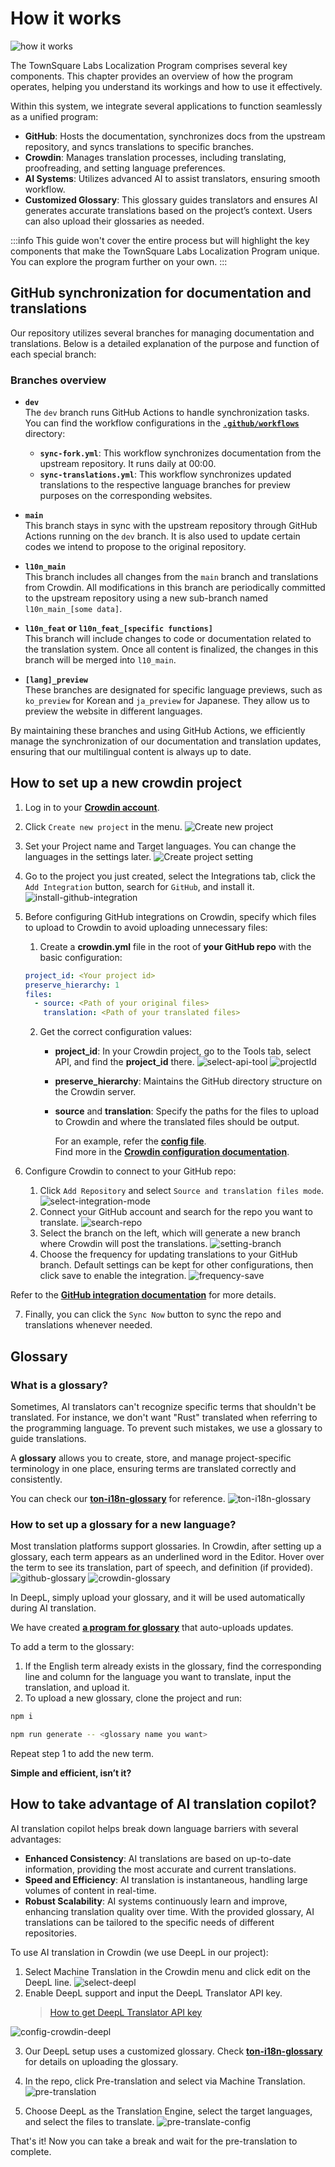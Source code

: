 # How it works

![how it works](/img/localizationProgramGuideline/localization-program.png)

The TownSquare Labs Localization Program comprises several key components. This chapter provides an overview of how the program operates, helping you understand its workings and how to use it effectively.

Within this system, we integrate several applications to function seamlessly as a unified program:

- **GitHub**: Hosts the documentation, synchronizes docs from the upstream repository, and syncs translations to specific branches.
- **Crowdin**: Manages translation processes, including translating, proofreading, and setting language preferences.
- **AI Systems**: Utilizes advanced AI to assist translators, ensuring smooth workflow.
- **Customized Glossary**: This glossary guides translators and ensures AI generates accurate translations based on the project’s context. Users can also upload their glossaries as needed.

:::info
This guide won't cover the entire process but will highlight the key components that make the TownSquare Labs Localization Program unique. You can explore the program further on your own.
:::

## GitHub synchronization for documentation and translations

Our repository utilizes several branches for managing documentation and translations. Below is a detailed explanation of the purpose and function of each special branch:

### Branches overview

- **`dev`**  
  The `dev` branch runs GitHub Actions to handle synchronization tasks. You can find the workflow configurations in the [**`.github/workflows`**](https://github.com/TownSquareXYZ/ton-docs/tree/dev/.github/workflows) directory:

  - **`sync-fork.yml`**: This workflow synchronizes documentation from the upstream repository. It runs daily at 00:00.
  - **`sync-translations.yml`**: This workflow synchronizes updated translations to the respective language branches for preview purposes on the corresponding websites.

- **`main`**  
  This branch stays in sync with the upstream repository through GitHub Actions running on the `dev` branch. It is also used to update certain codes we intend to propose to the original repository.

- **`l10n_main`**  
  This branch includes all changes from the `main` branch and translations from Crowdin. All modifications in this branch are periodically committed to the upstream repository using a new sub-branch named `l10n_main_[some data]`.

- **`l10n_feat` or `l10n_feat_[specific functions]`**  
  This branch will include changes to code or documentation related to the translation system. Once all content is finalized, the changes in this branch will be merged into `l10_main`.

- **`[lang]_preview`**  
  These branches are designated for specific language previews, such as `ko_preview` for Korean and `ja_preview` for Japanese. They allow us to preview the website in different languages.

By maintaining these branches and using GitHub Actions, we efficiently manage the synchronization of our documentation and translation updates, ensuring that our multilingual content is always up to date.

## How to set up a new crowdin project

1. Log in to your [**Crowdin account**](https://accounts.crowdin.com/login).
2. Click `Create new project` in the menu.
![Create new project](/img/localizationProgramGuideline/howItWorked/create-new-project.png)
3. Set your Project name and Target languages. You can change the languages in the settings later.
![Create project setting](/img/localizationProgramGuideline/howItWorked/create-project-setting.png)
4. Go to the project you just created, select the Integrations tab, click the `Add Integration` button, search for `GitHub`, and install it.
![install-github-integration](/img/localizationProgramGuideline/howItWorked/install-github-integration.png)
5. Before configuring GitHub integrations on Crowdin, specify which files to upload to Crowdin to avoid uploading unnecessary files:

    1. Create a **crowdin.yml** file in the root of **your GitHub repo** with the basic configuration:

      ```yml
      project_id: <Your project id>
      preserve_hierarchy: 1
      files:
        - source: <Path of your original files>
          translation: <Path of your translated files>
      ```

    2. Get the correct configuration values:
        - **project_id**: In your Crowdin project, go to the Tools tab, select API, and find the **project_id** there.
        ![select-api-tool](/img/localizationProgramGuideline/howItWorked/select-api-tool.png)
        ![projectId](/img/localizationProgramGuideline/howItWorked/projectId.png)
        - **preserve_hierarchy**: Maintains the GitHub directory structure on the Crowdin server.
        - **source** and **translation**: Specify the paths for the files to upload to Crowdin and where the translated files should be output.   

          For an example, refer the [**config file**](https://github.com/TownSquareXYZ/ton-docs/blob/localization/crowdin.yml).   
          Find more in the [**Crowdin configuration documentation**](https://developer.crowdin.com/configuration-file/).

6. Configure Crowdin to connect to your GitHub repo:
    1. Click `Add Repository` and select `Source and translation files mode`.
    ![select-integration-mode](/img/localizationProgramGuideline/howItWorked/select-integration-mode.png)
    2. Connect your GitHub account and search for the repo you want to translate.
    ![search-repo](/img/localizationProgramGuideline/howItWorked/search-repo.png)
    3. Select the branch on the left, which will generate a new branch where Crowdin will post the translations.
    ![setting-branch](/img/localizationProgramGuideline/howItWorked/setting-branch.png)
    4. Choose the frequency for updating translations to your GitHub branch. Default settings can be kept for other configurations, then click save to enable the integration.
    ![frequency-save](/img/localizationProgramGuideline/howItWorked/frequency-save.png)

Refer to the [**GitHub integration documentation**](https://support.crowdin.com/github-integration/) for more details.

7. Finally, you can click the `Sync Now` button to sync the repo and translations whenever needed.

## Glossary

### What is a glossary?

Sometimes, AI translators can't recognize specific terms that shouldn't be translated. For instance, we don't want "Rust" translated when referring to the programming language. To prevent such mistakes, we use a glossary to guide translations.

A **glossary** allows you to create, store, and manage project-specific terminology in one place, ensuring terms are translated correctly and consistently.

You can check our [**ton-i18n-glossary**](https://github.com/TownSquareXYZ/ton-i18n-glossary) for reference.
![ton-i18n-glossary](/img/localizationProgramGuideline/howItWorked/ton-i18n-glossary.png)

### How to set up a glossary for a new language?

Most translation platforms support glossaries. In Crowdin, after setting up a glossary, each term appears as an underlined word in the Editor. Hover over the term to see its translation, part of speech, and definition (if provided).
![github-glossary](/img/localizationProgramGuideline/howItWorked/github-glossary.png)
![crowdin-glossary](/img/localizationProgramGuideline/howItWorked/crowdin-glossary.png)

In DeepL, simply upload your glossary, and it will be used automatically during AI translation.

We have created [**a program for glossary**](https://github.com/TownSquareXYZ/ton-i18n-glossary) that auto-uploads updates.

To add a term to the glossary:
1. If the English term already exists in the glossary, find the corresponding line and column for the language you want to translate, input the translation, and upload it.
2. To upload a new glossary, clone the project and run:

```bash
npm i
```
```bash
npm run generate -- <glossary name you want>
```

Repeat step 1 to add the new term.

**Simple and efficient, isn’t it?**

## How to take advantage of AI translation copilot?

AI translation copilot helps break down language barriers with several advantages:

- **Enhanced Consistency**: AI translations are based on up-to-date information, providing the most accurate and current translations.
- **Speed and Efficiency**: AI translation is instantaneous, handling large volumes of content in real-time.
- **Robust Scalability**: AI systems continuously learn and improve, enhancing translation quality over time. With the provided glossary, AI translations can be tailored to the specific needs of different repositories.

To use AI translation in Crowdin (we use DeepL in our project):
1. Select Machine Translation in the Crowdin menu and click edit on the DeepL line.
![select-deepl](/img/localizationProgramGuideline/howItWorked/select-deepl.png)
2. Enable DeepL support and input the DeepL Translator API key.
      > [How to get DeepL Translator API key](https://www.deepl.com/pro-api?cta=header-pro-api)

![config-crowdin-deepl](/img/localizationProgramGuideline/howItWorked/config-crowdin-deepl.png)

3. Our DeepL setup uses a customized glossary. Check [**ton-i18n-glossary**](https://github.com/TownSquareXYZ/ton-i18n-glossary) for details on uploading the glossary.

4. In the repo, click Pre-translation and select via Machine Translation.
![pre-translation](/img/localizationProgramGuideline/howItWorked/pre-translation.png)
5. Choose DeepL as the Translation Engine, select the target languages, and select the files to translate.
![pre-translate-config](/img/localizationProgramGuideline/howItWorked/pre-translate-config.png)

That's it! Now you can take a break and wait for the pre-translation to complete.
